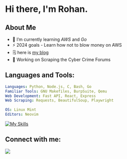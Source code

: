
# Hi there, I'm Rohan.

## About Me 

- 🌱 I’m currently learning *AWS* and *Go*
- ⚡ 2024 goals - Learn how not to blow money on AWS
- 🗒️ here is [my blog](https://snowkluster.github.io/)
- 💾 Working on Scraping the Cyber Crime Forums 

## Languages and Tools:
```yaml
Languages: Python, Node.js, C, Bash, Go 
Familiar Tools: GNU Makefiles, BurpSuite, Qemu
Web Development: Fast API, React, Express
Web Scraping: Requests, BeautifulSoup, Playwright 
  
OS: Linux Mint
Editors: Neovim
```
[![My Skills](https://skillicons.dev/icons?i=aws,kubernetes,docker,ts,nodejs,bash,c,linux,python,go,git)](https://skillicons.dev)


<h2 align="left">Connect with me:</h2>
<p align="left">
   <a href="https://www.linkedin.com/in/rohan-kaushik1/">
      <img src="https://skillicons.dev/icons?i=linkedin" />
   </a>
</p>

<!---
snow-kluster/snow-kluster is a ✨ special ✨ repository because its `README.md` (this file) appears on your GitHub profile.
You can click the Preview link to take a look at your changes.
--->
